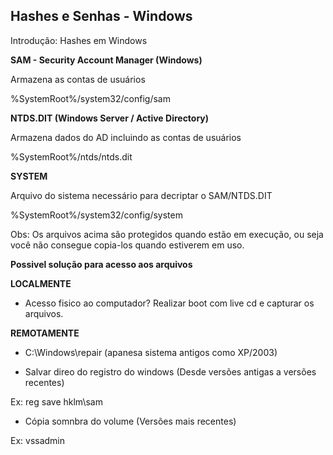 ##   Hashes e Senhas - Windows

Introdução: Hashes em Windows

**SAM - Security Account Manager (Windows)**

Armazena as contas de usuários

%SystemRoot%/system32/config/sam

**NTDS.DIT (Windows Server / Active Directory)**

Armazena dados do AD incluindo as contas de usuários

%SystemRoot%/ntds/ntds.dit

**SYSTEM**

Arquivo do sistema necessário para decriptar o SAM/NTDS.DIT

%SystemRoot%/system32/config/system

Obs: Os arquivos acima são protegidos quando estão em execução, ou seja você não consegue copia-los quando estiverem em uso.

**Possivel solução para acesso aos arquivos**

**LOCALMENTE**

- Acesso fisico ao computador? Realizar boot com live cd e capturar os arquivos.

**REMOTAMENTE**

- C:\Windows\repair (apanesa sistema antigos como XP/2003)

- Salvar direo do registro do windows (Desde versões antigas a versões recentes)

Ex: reg save hklm\sam

- Cópia somnbra do volume (Versões mais recentes)

Ex: vssadmin





